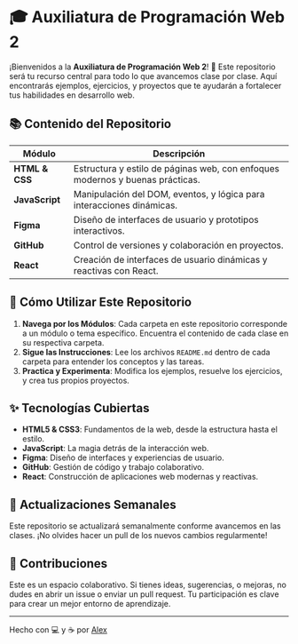 # 🎓 Auxiliatura de Programación Web 2

¡Bienvenidos a la **Auxiliatura de Programación Web 2**! 🌟 Este repositorio será tu recurso central para todo lo que avancemos clase por clase. Aquí encontrarás ejemplos, ejercicios, y proyectos que te ayudarán a fortalecer tus habilidades en desarrollo web.

## 📚 Contenido del Repositorio

| Módulo              | Descripción                                                          |
|---------------------|----------------------------------------------------------------------|
| **HTML & CSS**      | Estructura y estilo de páginas web, con enfoques modernos y buenas prácticas. |
| **JavaScript**      | Manipulación del DOM, eventos, y lógica para interacciones dinámicas. |
| **Figma**           | Diseño de interfaces de usuario y prototipos interactivos.           |
| **GitHub**          | Control de versiones y colaboración en proyectos.                    |
| **React**           | Creación de interfaces de usuario dinámicas y reactivas con React.   |

## 🚀 Cómo Utilizar Este Repositorio

1. **Navega por los Módulos**: Cada carpeta en este repositorio corresponde a un módulo o tema específico. Encuentra el contenido de cada clase en su respectiva carpeta.
2. **Sigue las Instrucciones**: Lee los archivos `README.md` dentro de cada carpeta para entender los conceptos y las tareas.
3. **Practica y Experimenta**: Modifica los ejemplos, resuelve los ejercicios, y crea tus propios proyectos.

## ✨ Tecnologías Cubiertas

- **HTML5 & CSS3**: Fundamentos de la web, desde la estructura hasta el estilo.
- **JavaScript**: La magia detrás de la interacción web.
- **Figma**: Diseño de interfaces y experiencias de usuario.
- **GitHub**: Gestión de código y trabajo colaborativo.
- **React**: Construcción de aplicaciones web modernas y reactivas.

## 📅 Actualizaciones Semanales

Este repositorio se actualizará semanalmente conforme avancemos en las clases. ¡No olvides hacer un pull de los nuevos cambios regularmente!

## 🤝 Contribuciones

Este es un espacio colaborativo. Si tienes ideas, sugerencias, o mejoras, no dudes en abrir un issue o enviar un pull request. Tu participación es clave para crear un mejor entorno de aprendizaje.

---

Hecho con 💻 y ☕ por [Alex](https://github.com/Francovg18)
